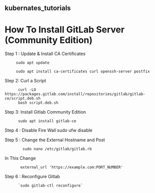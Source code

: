 
## kubernates_tutorials


# How To Install GitLab Server (Community Edition)

Step 1 : Update & Install CA Certificates

         sudo apt update
         
         sudo apt install ca-certificates curl openssh-server postfix
         
 Step 2: Curl a Script 
 
 
          curl -LO https://packages.gitlab.com/install/repositories/gitlab/gitlab-ce/script.deb.sh
          bash script.deb.sh
          
          
 Step 3:  Install Gitlab Community Edition 
 
          sudo apt install gitlab-ce
          
 Step 4 : Disable Fire Wall
          sudo ufw disable
          
 Step 5 : Change the External Hostname and Post 
 
            sudo nano /etc/gitlab/gitlab.rb
  In This Change 
        
           external_url 'https://example.com:PORT_NUMBER'
           
           
           
 Step 6 : Reconfigure Gitlab
 
          `sudo gitlab-ctl reconfigure`

 
